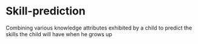 # Skill-prediction
Combining various knowledge attributes exhibited by a child to predict the skills the child will have when he grows up
